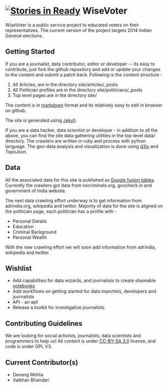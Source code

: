 [![Stories in Ready](https://badge.waffle.io/vaibhavb/wisevoter.png?label=ready)](https://waffle.io/vaibhavb/wisevoter)
WiseVoter
=========

WiseVoter is a public service project to educated voters on their representatives. 
The current version of the project targets 2014 Indian General elections.

Getting Started
---------------
If you are a journalist, data contributor, editor or developer -- its easy to contribute, just fork the github repository and add or update your changes to the content and submit a patch back. Following is the content structure - 

1. All Articles, are in the directory site/articles/_posts
2. All Politician profiles are in the directory site/politicians/_posts
3. Top level pages are in the directory site/

The content is in [markdown](https://github.com/adam-p/markdown-here/wiki/Markdown-Cheatsheet) format and its relatively easy to edit in browser on github. 

The site is generated using [Jekyll](http://jekyllrb.com/).

If you are a data hacker, data scientist or developer - in addition to all the above, you can find the site data gathering utilities in the top-level data/ directory. The crawlers are written in ruby and process with python language. The geo-data analysis and visualization is done using [d3js](http://www.d3js.org) and TopoJson.

Data
----
All the associated data for this site is published as [Google fusion tables](http://bit.ly/wv-tables). Currently the crawlers got data from nocriminals.org, govcheck.in and government of India website.

The next data crawling effort underway is to get information from adrindia.org, wikipedia and twitter. Majority of data for the site is aligned on the politician page, each politician has a profile with -
* Personal Details
* Education
* Criminal Background
* Personal Wealth

With the new crawling effort we will soon add information from adrindia, wikipedia and twitter.

Wishlist
--------
* Add capabilities for data wizards, and journalists to create shareable [notebooks](https://github.com/mulesoft/api-notebook)
* Add workflows on getting started for data importers, developers and journalists
* API - an api!
* Release a toolkit for investigative journalists.


Contributing Guidelines
-----------------------
We are looking for social activists, journalists, data scientists and programmers to help us! All content is under [CC-BY-SA 3.0](http://creativecommons.org/licenses/by-sa/3.0/us/) license, and code is under GPL V3.


Current Contributor(s)
----------------------
* Devang Mehta
* Vaibhav Bhandari
